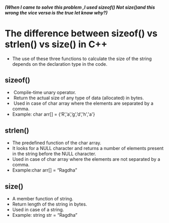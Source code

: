##### (When I came to solve this problem ,I used sizeof() Not size()and this wrong the vice versa is the true let know why?)
# The difference between sizeof() vs strlen() vs size() in C++
- The use of these three functions to calculate the size of the string depends on the declaration type in the code.
## sizeof()
-  Compile-time unary operator.
-  Return the actual size of any type of data (allocated) in bytes.
-  Used in case of char array where the elements are separated by a comma.
- Example: char arr[] = {‘R’,’a’,’g’,’d’,'h','a'}
## strlen()
- The predefined function of the char array.
- It looks for a NULL character and returns a number of elements present in the string before the NULL character.
- Used in case of char array where the elements are not separated by a comma.
- Example:char arr[] = “Ragdha”
## size()
- A member function of string.
- Return length of the string in bytes.
- Used in case of a string.
- Example: string str = “Ragdha”
